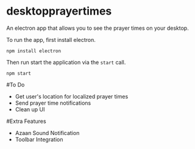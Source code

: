 # desktopprayertimes
An electron app that allows you to see the prayer times on your desktop.

To run the app, first install electron.
```
npm install electron
```

Then run start the application via the `start` call.
```
npm start
```
#To Do
* Get user's location for localized prayer times
* Send prayer time notifications
* Clean up UI

#Extra Features
* Azaan Sound Notification
* Toolbar Integration
